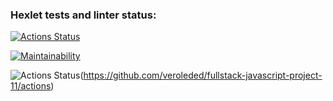 ### Hexlet tests and linter status:
[![Actions Status](https://github.com/veroleded/fullstack-javascript-project-11/workflows/hexlet-check/badge.svg)](https://github.com/veroleded/fullstack-javascript-project-11/actions)

[![Maintainability](https://api.codeclimate.com/v1/badges/11c338d89783190c9889/maintainability)](https://codeclimate.com/github/veroleded/fullstack-javascript-project-11/maintainability)

![Actions Status](https://github.com/github/veroleded/fullstack-javascript-project-11/workflows/build-and-linter-check.yml/badge.svg)(https://github.com/veroleded/fullstack-javascript-project-11/actions)